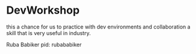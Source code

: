 # DevWorkshop
this a chance for us to practice with dev environments and collaboration a skill that is very useful in industry.

Ruba Babiker pid: rubababiker
